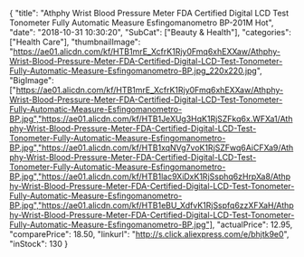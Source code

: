 {
	"title": "Athphy Wrist Blood Pressure Meter FDA Certified Digital LCD Test Tonometer Fully Automatic Measure Esfingomanometro BP-201M Hot",
	"date": "2018-10-31 10:30:20",
	"SubCat": ["Beauty & Health"],
	"categories": ["Health Care"],
	"thumbnailImage": "https://ae01.alicdn.com/kf/HTB1mrE_XcfrK1Rjy0Fmq6xhEXXaw/Athphy-Wrist-Blood-Pressure-Meter-FDA-Certified-Digital-LCD-Test-Tonometer-Fully-Automatic-Measure-Esfingomanometro-BP.jpg_220x220.jpg",
	"BigImage": ["https://ae01.alicdn.com/kf/HTB1mrE_XcfrK1Rjy0Fmq6xhEXXaw/Athphy-Wrist-Blood-Pressure-Meter-FDA-Certified-Digital-LCD-Test-Tonometer-Fully-Automatic-Measure-Esfingomanometro-BP.jpg","https://ae01.alicdn.com/kf/HTB1JeXUg3HqK1RjSZFkq6x.WFXa1/Athphy-Wrist-Blood-Pressure-Meter-FDA-Certified-Digital-LCD-Test-Tonometer-Fully-Automatic-Measure-Esfingomanometro-BP.jpg","https://ae01.alicdn.com/kf/HTB1xqNVg7voK1RjSZFwq6AiCFXa9/Athphy-Wrist-Blood-Pressure-Meter-FDA-Certified-Digital-LCD-Test-Tonometer-Fully-Automatic-Measure-Esfingomanometro-BP.jpg","https://ae01.alicdn.com/kf/HTB1lac9XiDxK1RjSsphq6zHrpXa8/Athphy-Wrist-Blood-Pressure-Meter-FDA-Certified-Digital-LCD-Test-Tonometer-Fully-Automatic-Measure-Esfingomanometro-BP.jpg","https://ae01.alicdn.com/kf/HTB1eBU_XdfvK1RjSspfq6zzXFXaH/Athphy-Wrist-Blood-Pressure-Meter-FDA-Certified-Digital-LCD-Test-Tonometer-Fully-Automatic-Measure-Esfingomanometro-BP.jpg"],
	"actualPrice": 12.95,
	"comparePrice": 18.50,
	"linkurl": "http://s.click.aliexpress.com/e/bhjtk9e0",
	"inStock": 130
}
